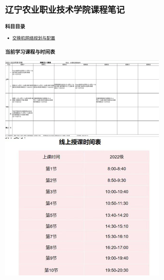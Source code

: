 # 辽宁农业职业技术学院课程笔记

### 科目目录
- [交换机网络规划与配置](net)

### 当前学习课程与时间表
![课程表](object.png)
![课程时间表](time.jpg)
